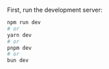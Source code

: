 

First, run the development server:

```bash
npm run dev
# or
yarn dev
# or
pnpm dev
# or
bun dev
 
 
